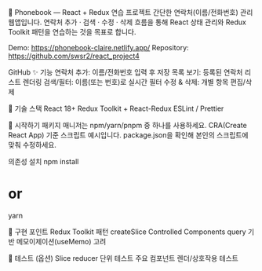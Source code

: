 📒 Phonebook — React + Redux 연습 프로젝트
간단한 연락처(이름/전화번호) 관리 웹앱입니다.
연락처 추가 · 검색 · 수정 · 삭제 흐름을 통해 React 상태 관리와 Redux Toolkit 패턴을 연습하는 것을 목표로 합니다.

Demo: https://phonebook-claire.netlify.app/
Repository: https://github.com/swsr2/react_project4
 
GitHub
✨ 기능
 연락처 추가: 이름/전화번호 입력 후 저장
 목록 보기: 등록된 연락처 리스트 렌더링
 검색/필터: 이름(또는 번호)로 실시간 필터
 수정 & 삭제: 개별 항목 편집/삭제

🧰 기술 스택
React 18+
Redux Toolkit + React-Redux
ESLint / Prettier


🚀 시작하기
패키지 매니저는 npm/yarn/pnpm 중 하나를 사용하세요.
CRA(Create React App) 기준 스크립트 예시입니다. package.json을 확인해 본인의 스크립트에 맞춰 수정하세요.

의존성 설치
npm install
# or
yarn




🧩 구현 포인트
Redux Toolkit 패턴
createSlice
Controlled Components
query 기반 메모이제이션(useMemo) 고려

🧪 테스트 (옵션)
Slice reducer 단위 테스트
주요 컴포넌트 렌더/상호작용 테스트

